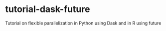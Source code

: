 # tutorial-dask-future
Tutorial on flexible parallelization in Python using Dask and in R using future
